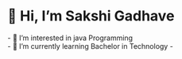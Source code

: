 <h1>👋 Hi, I’m Sakshi Gadhave </h1>
- 👀 I’m interested in java Programming <br>
- 🌱 I’m currently learning Bachelor in Technology  
- 
